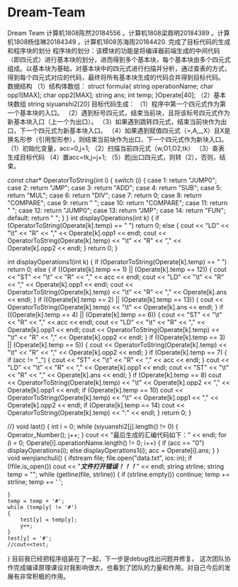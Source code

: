 # Dream-Team
Dream Team 计算机1808陈然20184556 。计算机1808梁鼎明20184389 。计算机1808杨佳琳20184349 。计算机1808苏海雨20184420.
完成了目标代码的生成和程序块的划分
程序块的划分：该模块的功能是将编译器前端生成的中间代码（即四元式）进行基本块的划分，进而得到多个基本块，每个基本块由多个四元式组成。以基本块为基础，对基本块中的四元式进行扫描并分析，通过查表的方式，得到每个四元式对应的代码，最终将所有基本块生成的代码合并得到目标代码。
数据结构
（1）结构体数组：
struct formula{
	string operationName;
	char opp1[MAX];
	char opp2[MAX];
	string ans;
	int temp;
}Operate[40];
（2）基本块数组
string siyuanshi2[20]
目标代码生成：
（1）程序中第一个四元式作为第一个基本块的入口。
（2）遇到标号四元式，结束当前块，且将该标号四元式作为新基本块入口（上一个为出口）。
（3）如果遇到跳转四元式，结束当前块作为出口，下一个四元式为新基本块入口。
（4）如果遇到赋值四元式（=,A,_,X）且X是换名形参（引用型形参），则结束当前块作为出口，下一个四元式作为新块入口。
（1）初始化变量，acc=0,j=1;
（2）扫描当前四元式（w,O1,O2,tk）
（3）查表生成目标代码
（4）置acc=tk,j=j+1;
（5）若j出口四元式，则转（2），否则，结束。

const char* OperatorToString(int i) {
	switch (i) {
	case 1:
		return "JUMP0";
	case 2:
		return "JMP";
	case 3:
		return "ADD";
	case 4:
		return "SUB";
	case 5:
		return "MUL";
	case 6:
		return "DIV";
	case 7:
		return 0;
	case 8:
		return "COMPARE";
	case 9:
		return " ";
	case 10:
		return "COMPARE";
	case 11:
		return " ";
	case 12:
		return "JUMP0";
	case 13:
		return "JMP";
	case 14:
		return "FUN";
	default:
		return " ";
	}
}
int displayOperations(int k) {
	if (OperatorToString(Operate[k].temp) == " ")
		return 0;
	else {
		cout << "LD" << "\t" << "R" << "," << Operate[k].opp1 << endl;
		cout << OperatorToString(Operate[k].temp) << "\t" << "R" << "," << Operate[k].opp2 << endl;
	}
	return 0;
}

int displayOperations1(int k) {
	if (OperatorToString(Operate[k].temp) == " ")
		return 0;
	else {
		if ((Operate[k].temp == 1) || (Operate[k].temp == 12))
		{
			cout << "ST" << "\t" << "R" << "," << acc << endl;
			cout << "LD" << "\t" << "R" << "," << Operate[k].opp1 << endl;
			cout << OperatorToString(Operate[k].temp) << "\t" << "R" << "," << Operate[k].ans << endl;
		}
		if ((Operate[k].temp == 2) || (Operate[k].temp == 13))
		{
			cout << OperatorToString(Operate[k].temp) << "\t" << Operate[k].ans << endl;
		}
		if ((Operate[k].temp == 4) || (Operate[k].temp == 6))
		{
			cout << "ST" << "\t" << "R" << "," << acc << endl;
			cout << "LD" << "\t" << "R" << "," << Operate[k].opp1 << endl;
			cout << OperatorToString(Operate[k].temp) << "\t" << "R" << "," << Operate[k].opp2 << endl;
		}
		if ((Operate[k].temp == 3) || (Operate[k].temp == 5)) {
			cout << OperatorToString(Operate[k].temp) << "\t" << "R" << "," << Operate[k].opp2 << endl;
		}
		if (Operate[k].temp == 7)
		{
			if (acc != "_")
			{
				cout << "ST" << "\t" << "R" << "," << acc << endl;
			}
			cout << "LD" << "\t" << "R" << "," << Operate[k].opp1 << endl;
			cout << "ST" << "\t" << "R" << "," << Operate[k].ans << endl;
		}
		if (Operate[k].temp == 8)
			cout << OperatorToString(Operate[k].temp) << "\t" << Operate[k].opp2 << "," << Operate[k].opp1 << endl;
		if (Operate[k].temp == 10)
			cout << OperatorToString(Operate[k].temp) << "\t" << Operate[k].opp1 << "," << Operate[k].opp2 << endl;
		if (Operate[k].temp == 14)
			cout << OperatorToString(Operate[k].temp) << ":" << endl;
	}
	return 0;
}

//}
void last() {
	int i = 0;
	while (siyuanshi2[j].length() != 0) {
		Operator_Number();
		j++;
	}
	cout << "最后生成的汇编代码如下：" << endl;
	for (i = 0; Operate[i].operationName.length() != 0; i++) {
		if (acc == "0")
			displayOperations(i);
		else displayOperations1(i);
		acc = Operate[i].ans;
	}
}
void wenjianchuli()
{
	ifstream file;
	file.open("data.txt", ios::in);
	if (!file.is_open())
		cout << "*********文件打开错误！！！*********" << endl;
	string strline;
	string temp = "";
	while (getline(file, strline))
	{
		if (strline.empty())
			continue;
		temp += strline;
		temp += ' ';

	}
	temp = temp + '#';
	while (temp[y] != '#')
	{
		test[y] = temp[y];
		y++;
	}
	test[y] = '#';
	//cout<<test;

}
目前我已经把程序组装在了一起，下一步是debug找出问题并修复。
这次团队协作完成编译原理课设对我影响很大，也看到了团队的力量和作用。对自己今后的发展有非常积极的作用。





